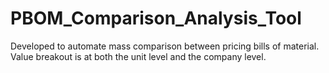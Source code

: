 # PBOM_Comparison_Analysis_Tool
Developed to automate mass comparison between pricing bills of material. Value breakout is at both the unit level and the company level. 
